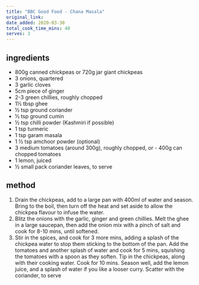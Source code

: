 ```yaml
---
title: "BBC Good Food - Chana Masala"
original_link:
date_added: 2020-03-30
total_cook_time_mins: 40
serves: 3
---
```


## ingredients

- 800g canned chickpeas or 720g jar giant chickpeas
- 3 onions, quartered
- 3 garlic cloves
- 5cm piece of ginger
- 2-3 green chillies, roughly chopped
- 1½ tbsp ghee
- ½ tsp ground coriander
- ½ tsp ground cumin
- ½ tsp chilli powder (Kashmiri if possible)
- 1 tsp turmeric
- 1 tsp garam masala
- 1 ½ tsp amchoor powder (optional)
- 3 medium tomatoes (around 300g), roughly chopped, or - 400g can chopped tomatoes
- 1 lemon, juiced
- ½ small pack coriander leaves, to serve

## method

1. Drain the chickpeas, add to a large pan with 400ml of water and season. Bring to the boil, then turn off the heat and set aside to allow the chickpea flavour to infuse the water.
2. Blitz the onions with the garlic, ginger and green chillies. Melt the ghee in a large saucepan, then add the onion mix with a pinch of salt and cook for 8-10 mins, until softened.
3. Stir in the spices, and cook for 3 more mins, adding a splash of the chickpea water to stop them sticking to the bottom of the pan. Add the tomatoes and another splash of water and cook for 5 mins, squishing the tomatoes with a spoon as they soften. Tip in the chickpeas, along with their cooking water. Cook for 10 mins. Season well, add the lemon juice, and a splash of water if you like a looser curry. Scatter with the coriander, to serve

